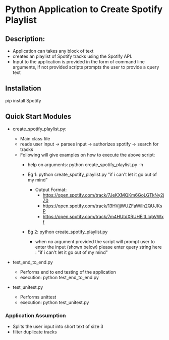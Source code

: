 # Python Application to Create Spotify Playlist #

## Description: ##
* Application can takes any block of text
* creates an playlist of Spotify tracks using the Spotify API.
* Input to the application is provided in the form of command line arguments, if not provided
	scripts prompts the user to provide a query text


## Installation ##
pip install Spotify

## Quick Start Modules ##
* create_spotify_playlist.py:
	* Main class file
	* reads user input -> parses input -> authorizes spotify -> search for tracks
	* Following will give examples on how to execute the above script:
		* help on arguments: python create_spotify_playlist.py -h
		* Eg 1: python create_spotify_playlist.py "if i can't let it go out of my mind"
			* Output Format:
				* https://open.spotify.com/track/7JeKXMQKm6GoLGTkNy2jZ0
				* https://open.spotify.com/track/13HVjjWUZFaWilh2QUJKsP
				* https://open.spotify.com/track/7m4HUtdXRUHEitLIqbVWxf

		* Eg 2: python create_spotify_playlist.py
			* when no argument provided the script will prompt user to enter the input (shown below)
				please enter query string here : "if i can't let it go out of my mind"

* test_end_to_end.py
	* Performs end to end testing of the application
	* execution: python test_end_to_end.py

* test_unitest.py
	* Performs unittest
	* execution: python test_unitest.py

### Application Assumption ###
* Splits the user input into short text of size 3
* filter duplicate tracks
